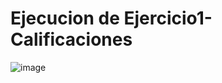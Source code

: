 # Ejecucion de Ejercicio1-Calificaciones



![image](https://github.com/AngelNava1029/ESTRUCTURAS-DE-DATOS-APLICADAS-/assets/122839982/1f58d60e-b1ce-440b-b389-6e750852df7f)
